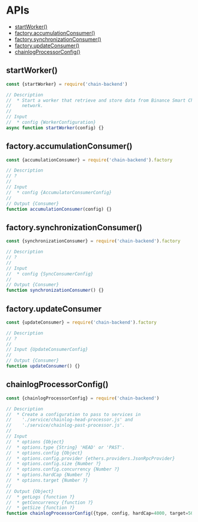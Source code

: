 # APIs

* [startWorker()](#startworker)
* [factory.accumulationConsumer()](#factoryaccumulationconsumer)
* [factory.synchronizationConsumer()](#factorysynchronizationconsumer)
* [factory.updateConsumer()](#factoryupdateconsumer)
* [chainlogProcessorConfig()](#chainlogprocessorconfig)

## startWorker()

```js
const {startWorker} = require('chain-backend')

// Description
//  * Start a worker that retrieve and store data from Binance Smart Chain
//    network.
//
// Input
//  * config {WorkerConfiguration}
async function startWorker(config) {}
```

## factory.accumulationConsumer()

```js
const {accumulationConsumer} = require('chain-backend').factory

// Description
// ?
//
// Input
//  * config {AccumulatorConsumerConfig}
//
// Output {Consumer}
function accumulationConsumer(config) {}
```

## factory.synchronizationConsumer()

```js
const {synchronizationConsumer} = require('chain-backend').factory

// Description
// ?
//
// Input
//  * config {SyncConsumerConfig}
//
// Output {Consumer}
function synchronizationConsumer() {}

```

## factory.updateConsumer

```js
const {updateConsumer} = require('chain-backend').factory

// Description
// ?
//
// Input {UpdateConsumerConfig}
//
// Output {Consumer}
function updateConsumer() {}
```

## chainlogProcessorConfig()

```js
const {chainlogProcessorConfig} = require('chain-backend')

// Description
//  * Create a configuration to pass to services in 
//    './service/chainlog-head-processor.js' and 
//    './service/chainlog-past-processor.js'.
//
// Input
//  * options {Object}
//  * options.type {String} 'HEAD' or 'PAST'.
//  * options.config {Object}
//  * options.config.provider {ethers.providers.JsonRpcProvider}
//  * options.config.size {Number ?}
//  * options.config.concurrency {Number ?}
//  * options.hardCap {Number ?}
//  * options.target {Number ?}
//
// Output {Object}
//  * getLogs {function ?}
//  * getConcurrency {function ?}
//  * getSize {function ?}
function chainlogProcessorConfig({type, config, hardCap=4000, target=500}) {}
```
